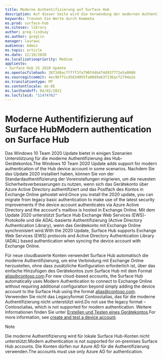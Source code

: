```yaml
---
title: Moderne Authentifizierung auf Surface Hub
description: Auf dieser Seite wird die Verwendung der modernen Authentifizierung auf Surface Hub im Gegensatz zur älteren Standardauthentifizierung beschrieben.
keywords: Trennen Sie Werte durch Kommata
ms.prod: surface-hub
ms.sitesec: library
author: greg-lindsay
ms.author: greglin
manager: laurawi
audience: Admin
ms.topic: article
ms.date: 12/10/2020
ms.localizationpriority: Medium
appliesto:
- Surface Hub 2S 2020 Update
ms.openlocfilehash: 3873d0ac7ffff3fa790f44b474d937772e5a0900
ms.sourcegitcommit: 4ec96ff1cd563d055fa0689a63f136acf2794a2e
ms.translationtype: MT
ms.contentlocale: de-DE
ms.lasthandoff: 04/02/2021
ms.locfileid: "11474762"
---
```

# <a name="modern-authentication-on-surface-hub"></a><span data-ttu-id="63321-104">Moderne Authentifizierung auf Surface Hub</span><span class="sxs-lookup"><span data-stu-id="63321-104">Modern authentication on Surface Hub</span></span>

<span data-ttu-id="63321-105">Das Windows 10 Team 2020 Update bietet in einigen Szenarien Unterstützung für die moderne Authentifizierung des Hub-Gerätekontos.</span><span class="sxs-lookup"><span data-stu-id="63321-105">The Windows 10 Team 2020 Update adds support for modern authentication of the Hub device account in some scenarios.</span></span> <span data-ttu-id="63321-106">Nachdem Sie das Update 2020 installiert haben, können Sie von der Standardauthentifizierung der Voreinstellungen migrieren, um die neuesten Sicherheitsverbesserungen zu nutzen, wenn sich das Gerätekonto über Azure Active Directory authentifiziert und das Postfach des Kontos in Exchange Online gehostet wird.</span><span class="sxs-lookup"><span data-stu-id="63321-106">Once you install the 2020 update, you can migrate from legacy basic authentication to make use of the latest security improvements if the device account authenticates via Azure Active Directory and the account's mailbox is hosted in Exchange Online.</span></span> <span data-ttu-id="63321-107">Mit dem Update 2020 unterstützt Surface Hub Exchange Web Services (EWS)-Protokolle und die ADAL-basierte Authentifizierung (Active Directory Authentication Library), wenn das Gerätekonto mit Exchange Online synchronisiert wird.</span><span class="sxs-lookup"><span data-stu-id="63321-107">With the 2020 Update, Surface Hub supports Exchange Web Services (EWS) protocols and Active Directory Authentication Library (ADAL) based authentication when syncing the device account with Exchange Online.</span></span>

<span data-ttu-id="63321-108">Für neue cloudbasierte Konten verwendet Surface Hub automatisch die moderne Authentifizierung, um eine Verbindung mit Exchange Online herzustellen, ohne dass zusätzliche Konfiguration erforderlich ist, über das einfache Hinzufügen des Gerätekontos zum Surface Hub mit dem Format [alias@contoso.com](mailto:alias@contoso.com).</span><span class="sxs-lookup"><span data-stu-id="63321-108">For new cloud-based accounts, the Surface Hub automatically uses Modern Authentication to connect to Exchange Online without requiring additional configuration beyond simply adding the device account to the Surface Hub using the format [alias@contoso.com](mailto:alias@contoso.com).</span></span> <span data-ttu-id="63321-109">Verwenden Sie nicht das Legacyformat Contoso\alias, das für die moderne Authentifizierung nicht unterstützt wird.</span><span class="sxs-lookup"><span data-stu-id="63321-109">Do not use the legacy format – Contoso\alias, which is not supported for modern authentication.</span></span> <span data-ttu-id="63321-110">Weitere Informationen finden Sie unter [Erstellen und Testen eines Gerätekontos](create-and-test-a-device-account-surface-hub.md).</span><span class="sxs-lookup"><span data-stu-id="63321-110">For more information, see [create and test a device account](create-and-test-a-device-account-surface-hub.md).</span></span>

> [!NOTE]
> <span data-ttu-id="63321-111">Die moderne Authentifizierung wird für lokale Surface Hub-Konten nicht unterstützt.</span><span class="sxs-lookup"><span data-stu-id="63321-111">Modern authentication is not supported for on-premises Surface Hub accounts.</span></span> <span data-ttu-id="63321-112">Die Konten dürfen nur Azure AD für die Authentifizierung verwenden.</span><span class="sxs-lookup"><span data-stu-id="63321-112">The accounts must use only Azure AD for authentication.</span></span>
